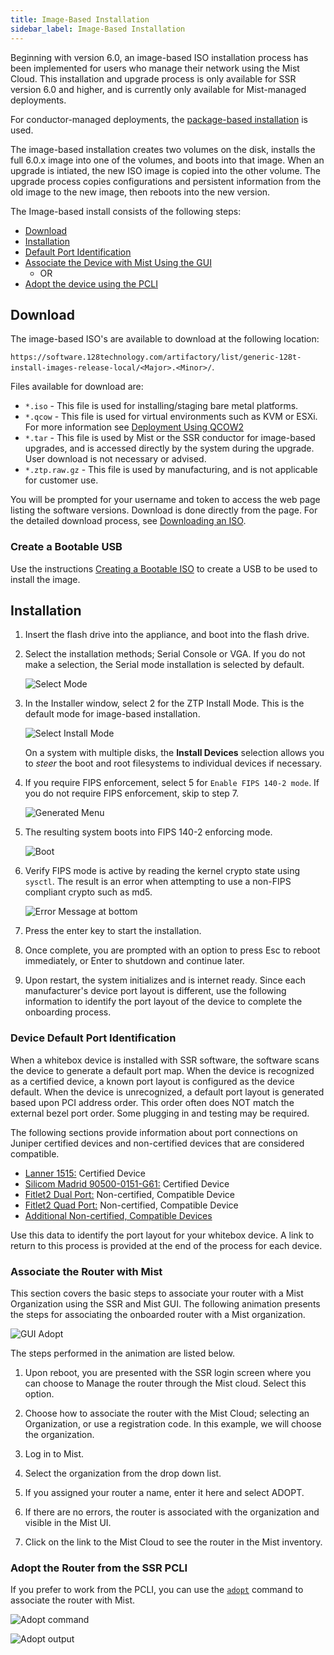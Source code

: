 ```yaml
---
title: Image-Based Installation
sidebar_label: Image-Based Installation
---
```


Beginning with version 6.0, an image-based ISO installation process has been implemented for users who manage their network using the Mist Cloud. This installation and upgrade process is only available for SSR version 6.0 and higher, and is currently only available for Mist-managed deployments.

For conductor-managed deployments, the [package-based installation](intro_installation_bootable_media.md) is used. 

The image-based installation creates two volumes on the disk, installs the full 6.0.x image into one of the volumes, and boots into that image. When an upgrade is intiated, the new ISO image is copied into the other volume. The upgrade process copies configurations and persistent information from the old image to the new image, then reboots into the new version.

The Image-based install consists of the following steps:

- [Download](#download)
- [Installation](#installation)
- [Default Port Identification](#device-default-port-identification)
- [Associate the Device with Mist Using the GUI](#associate-the-router-with-mist)
	- OR
- [Adopt the device using the PCLI](#adopt-the-router-from-the-ssr-pcli)

## Download

The image-based ISO's are available to download at the following location:

`https://software.128technology.com/artifactory/list/generic-128t-install-images-release-local/<Major>.<Minor>/`. 

Files available for download are:

- `*.iso` - This file is used for installing/staging bare metal platforms.
- `*.qcow` - This file is used for virtual environments such as KVM or ESXi. For more information see [Deployment Using QCOW2](install_qcow2_deployment.md)
- `*.tar` - This file is used by Mist or the SSR conductor for image-based upgrades, and is accessed directly by the system during the upgrade. User download is not necessary or advised.
- `*.ztp.raw.gz` - This file is used by manufacturing, and is not applicable for customer use. 

You will be prompted for your username and token to access the web page listing the software versions. Download is done directly from the page. For the detailed download process, see [Downloading an ISO](intro_downloading_iso.md#downloading-an-iso). 

### Create a Bootable USB

Use the instructions [Creating a Bootable ISO](intro_creating_bootable_usb.md) to create a USB to be used to install the image. 

## Installation 

1. Insert the flash drive into the appliance, and boot into the flash drive.
2. Select the installation methods; Serial Console or VGA. If you do not make a selection, the Serial mode installation is selected by default. 

	![Select Mode](/img/install_imagebased_1.png)

3. In the Installer window, select 2 for the ZTP Install Mode. This is the default mode for image-based installation.  

	![Select Install Mode](/img/install_imagebased_2.png)

	On a system with multiple disks, the **Install Devices** selection allows you to _steer_ the boot and root filesystems to individual devices if necessary.

4. If you require FIPS enforcement, select 5 for `Enable FIPS 140-2 mode`. If you do not require FIPS enforcement, skip to step 7. 

	![Generated Menu](/img/60fips_install_1.png)

5. The resulting system boots into FIPS 140-2 enforcing mode. 

	![Boot](/img/60fips_install_2.png)

6. Verify FIPS mode is active by reading the kernel crypto state using `sysctl`. The result is an error when attempting to use a non-FIPS compliant crypto such as md5.
	
	![Error Message at bottom](/img/60fips_install_3.png)

7. Press the enter key to start the installation. 
8. Once complete, you are prompted with an option to press Esc to reboot immediately, or Enter to shutdown and continue later. 
9. Upon restart, the system initializes and is internet ready. Since each manufacturer's device port layout is different, use the following information to identify the port layout of the device to complete the onboarding process.

### Device Default Port Identification

When a whitebox device is installed with SSR software, the software scans the device to generate a default port map. When the device is recognized as a certified device, a known port layout is configured as the device default.
When the device is unrecognized, a default port layout is generated based upon PCI address order.
This order often does NOT match the external bezel port order. Some plugging in and testing may be required.

The following sections provide information about port connections on Juniper certified devices and non-certified devices that are considered compatible. 

- [Lanner 1515:](install_onboard_hdware.md#lanner-1515) Certified Device
- [Silicom Madrid 90500-0151-G61:](install_onboard_hdware.md#silicom-madrid-90500-0151-g61) Certified Device
- [Fitlet2 Dual Port:](install_onboard_hdware.md#fitlet2-dual-port) Non-certified, Compatible Device
- [Fitlet2 Quad Port:](install_onboard_hdware.md#fitlet2-quad-port) Non-certified, Compatible Device
- [Additional Non-certified, Compatible Devices](install_onboard_hdware.md#additional-non-certified-compatible)

Use this data to identify the port layout for your whitebox device. A link to return to this process is provided at the end of the process for each device. 

### Associate the Router with Mist

This section covers the basic steps to associate your router with a Mist Organization using the SSR and Mist GUI. The following animation presents the steps for associating the onboarded router with a Mist organization.

![GUI Adopt](/img/gui-adopt.gif)

The steps performed in the animation are listed below.

1. Upon reboot, you are presented with the SSR login screen where you can choose to Manage the router through the Mist cloud. Select this option. 

2. Choose how to associate the router with the Mist Cloud; selecting an Organization, or use a registration code. In this example, we will choose the organization.

3. Log in to Mist.

4. Select the organization from the drop down list.

5. If you assigned your router a name, enter it here and select ADOPT.

6. If there are no errors, the router is associated with the organization and visible in the Mist UI.

7. Click on the link to the Mist Cloud to see the router in the Mist inventory.

### Adopt the Router from the SSR PCLI

If you prefer to work from the PCLI, you can use the [`adopt`](cli_reference.md#adopt) command to associate the router with Mist. 

![Adopt command](/img/adopt_pcli_imagebased1.png)


![Adopt output](/img/adopt_pcli_imagebased2.png)

